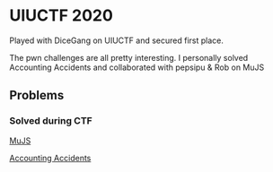 # UIUCTF 2020

Played with DiceGang on UIUCTF and secured first place.

The pwn challenges are all pretty interesting.
I personally solved Accounting Accidents and collaborated with pepsipu & Rob on MuJS


## Problems
### Solved during CTF
[MuJS](https://github.com/jwang-a/CTF/tree/master/Writeups/UIUCTF2020/Pwn/MuJS)

[Accounting Accidents](https://github.com/jwang-a/CTF/tree/master/Writeups/UIUCTF2020/Pwn/Accounting_Accidents)
